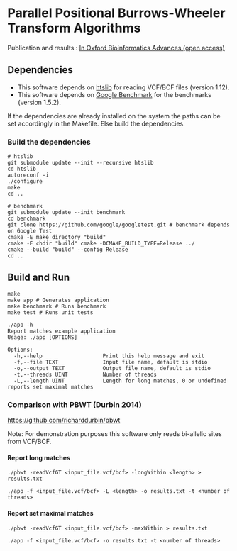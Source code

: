 # Parallel Positional Burrows-Wheeler Transform Algorithms

Publication and results : [In Oxford Bioinformatics Advances (open access)](https://academic.oup.com/bioinformaticsadvances/advance-article/doi/10.1093/bioadv/vbad021/7067758?searchresult=1)

## Dependencies

- This software depends on [htslib](https://github.com/samtools/htslib) for reading VCF/BCF files (version 1.12).
- This software depends on [Google Benchmark](https://github.com/google/benchmark) for the benchmarks (version 1.5.2).

If the dependencies are already installed on the system the paths can be set accordingly in the Makefile. Else build the dependencies.

### Build the dependencies

```shell
# htslib
git submodule update --init --recursive htslib
cd htslib
autoreconf -i
./configure
make
cd ..

# benchmark
git submodule update --init benchmark
cd benchmark
git clone https://github.com/google/googletest.git # benchmark depends on Google Test
cmake -E make_directory "build"
cmake -E chdir "build" cmake -DCMAKE_BUILD_TYPE=Release ../
cmake --build "build" --config Release
cd ..
```

## Build and Run

```shell
make
make app # Generates application
make benchmark # Runs benchmark
make test # Runs unit tests
```

```shell
./app -h
Report matches example application
Usage: ./app [OPTIONS]

Options:
  -h,--help                   Print this help message and exit
  -f,--file TEXT              Input file name, default is stdio
  -o,--output TEXT            Output file name, default is stdio
  -t,--threads UINT           Number of threads
  -L,--length UINT            Length for long matches, 0 or undefined reports set maximal matches
```

### Comparison with PBWT (Durbin 2014)

https://github.com/richarddurbin/pbwt

Note: For demonstration purposes this software only reads bi-allelic sites from VCF/BCF.

#### Report long matches

```shell
./pbwt -readVcfGT <input_file.vcf/bcf> -longWithin <length> > results.txt
```

```shell
./app -f <input_file.vcf/bcf> -L <length> -o results.txt -t <number of threads>
```

#### Report set maximal matches

```shell
./pbwt -readVcfGT <input_file.vcf/bcf> -maxWithin > results.txt
```

```shell
./app -f <input_file.vcf/bcf> -o results.txt -t <number of threads>
```
